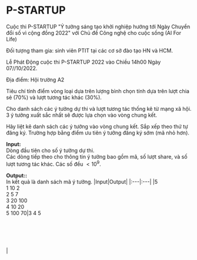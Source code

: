 # P-STARTUP
Cuộc thi P-STARTUP "Ý tưởng sáng tạo khởi nghiệp hướng tới Ngày Chuyển đổi số vì cộng đồng 2022" với Chủ đề Công nghệ cho cuộc sống (AI For Life)

Đối tượng tham gia: sinh viên PTIT tại các cơ sở đào tạo HN và HCM.

Lễ Phát Động cuộc thi P-STARTUP 2022 vào Chiều 14h00 Ngày 07//10/2022.

Địa điểm: Hội trường A2

Tiêu chí tính điểm vòng loại dựa trên lượng bình chọn tính dựa trên lượt chia sẻ ($70$\%) và lượt tương tác khác ($30$\%).

Cho danh sách các ý tưởng dự thi và lượt tương tác thống kê từ mạng xã hội. 3 ý tưởng xuất sắc nhất sẽ được lựa chọn vào vòng chung kết.

Hãy liệt kê danh sách các ý tưởng vào vòng chung kết. Sắp xếp theo thứ tự đăng ký. Trường hợp bằng điểm ưu tiên ý tưởng đăng ký sớm (mã nhỏ hơn).

**Input:** <br />
Dòng đầu tiên cho số ý tưởng dự thi. <br />
Các dòng tiếp theo cho thông tin ý tưởng bao gồm mã, số lượt share, và số lượt tương tác khác. Các số đều $<10^9$.

**Output::** <br />
In kết quả là danh sách mã ý tưởng.
|Input|Output|
|:---|:---|
|5<br>1 10 2<br>2 5 7<br>3 20 100<br>4 10 20<br>5 100 70|3 4 5<br><br><br><br><br><br>|
